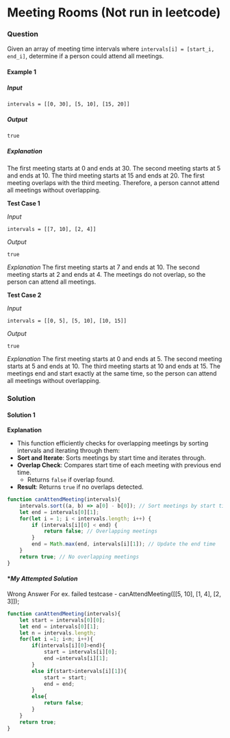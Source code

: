 # Meeting Rooms (Not run in leetcode)

### Question

Given an array of meeting time intervals where `intervals[i] = [start_i, end_i]`, determine if a person could attend all meetings.

#### Example 1

##### Input
```plaintext
intervals = [[0, 30], [5, 10], [15, 20]]
```
##### Output
```plaintext
true
```
#####  Explanation
The first meeting starts at 0 and ends at 30. The second meeting starts at 5 and ends at 10. The third meeting starts at 15 and ends at 20. The first meeting overlaps with the third meeting. Therefore, a person cannot attend all meetings without overlapping.

**Test Case 1**

*Input*
```
intervals = [[7, 10], [2, 4]]
```
*Output*
```
true
```
*Explanation*
The first meeting starts at 7 and ends at 10. The second meeting starts at 2 and ends at 4. The meetings do not overlap, so the person can attend all meetings.

**Test Case 2**

*Input*
```
intervals = [[0, 5], [5, 10], [10, 15]]
```
*Output*
```
true
```
*Explanation*
The first meeting starts at 0 and ends at 5. The second meeting starts at 5 and ends at 10. The third meeting starts at 10 and ends at 15. The meetings end and start exactly at the same time, so the person can attend all meetings without overlapping.

### Solution

#### **Solution 1**
**Explanation**
- This function efficiently checks for overlapping meetings by sorting intervals and iterating through them:
- **Sort and Iterate**: Sorts meetings by start time and iterates through.
- **Overlap Check**: Compares start time of each meeting with previous end time.
  - Returns `false` if overlap found.
- **Result**: Returns `true` if no overlaps detected.

```js
function canAttendMeeting(intervals){
    intervals.sort((a, b) => a[0] - b[0]); // Sort meetings by start time
    let end = intervals[0][1];
    for(let i = 1; i < intervals.length; i++) {
        if (intervals[i][0] < end) {
            return false; // Overlapping meetings
        }
        end = Math.max(end, intervals[i][1]); // Update the end time
    }
    return true; // No overlapping meetings
}

```
#### **My Attempted Solution*
Wrong Answer
For ex.
failed testcase - canAttendMeeting([[5, 10], [1, 4], [2, 3]]);
```js
function canAttendMeeting(intervals){
    let start = intervals[0][0];
    let end = intervals[0][1];
    let n = intervals.length;
    for(let i =1; i<n; i++){
        if(intervals[i][0]>end){
            start = intervals[i][0];
            end =intervals[i][1];
        }
        else if(start>intervals[i][1]){
            start = start;
            end = end;
        }
        else{
            return false;
        }
    }
    return true;
}
```
